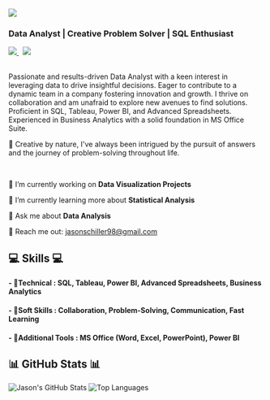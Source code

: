 <h1 align="left">
  <img src="https://readme-typing-svg.herokuapp.com/?font=Righteous&size=35&center=false&vCenter=true&width=500&height=70&duration=4000&lines=Hey+there!+👋;+I'm+Jason!;" />
</h1>

<h3 align="left">Data Analyst | Creative Problem Solver | SQL Enthusiast</h3>


<div align="left"> 
  <a href="mailto:jasonschiller98@gmail.com" target="_blank">
    <img src="https://img.shields.io/badge/Gmail-D14836?style=for-the-badge&logo=gmail&logoColor=white" target="_blank" />
  </a> 
  &nbsp
  <a href="https://github.com/datadriven35" target="_blank">
    <img src="https://img.shields.io/badge/GitHub-100000?style=for-the-badge&logo=github&logoColor=white" target="_blank" />
  </a>
</div>

<br> 
<p>Passionate and results-driven Data Analyst with a keen interest in leveraging data to drive insightful decisions. Eager to contribute to a dynamic team in a company fostering innovation and growth. I thrive on collaboration and am unafraid to explore new avenues to find solutions. Proficient in SQL, Tableau, Power BI, and Advanced Spreadsheets. Experienced in Business Analytics with a solid foundation in MS Office Suite.
</p>


<p>🎨 Creative by nature, I've always been intrigued by the pursuit of answers and the journey of problem-solving throughout life. </p>

<br> 

<div align="left">
 
 🔭 I’m currently working on **Data Visualization Projects**
 
 🌱 I’m currently learning more about **Statistical Analysis**

💬 Ask me about **Data Analysis**

📧 Reach me out: jasonschiller98@gmail.com

 </div>


<div align="left">
    <h2 align="left">💻 Skills 💻</h2>
        <h4>- 📕Technical : SQL, Tableau, Power BI, Advanced Spreadsheets, Business Analytics</h4>
        <h4>- 📗Soft Skills :  Collaboration, Problem-Solving, Communication, Fast Learning</h4>
        <h4>- 📙Additional Tools :  MS Office (Word, Excel, PowerPoint), Power BI</h4>

 </div>


<h2 align="left">📊 GitHub Stats 📊</h2>

![Jason's GitHub Stats](https://github-readme-stats.vercel.app/api?username=datadriven35&show_icons=true&theme=radical)
![Top Languages](https://github-readme-stats.vercel.app/api/top-langs/?username=datadriven35&show_icons=true&theme=radical)
